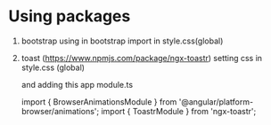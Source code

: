 # Using packages

1.  bootstrap
    using in bootstrap import in style.css(global)

2.  toast (https://www.npmjs.com/package/ngx-toastr)
    setting css in style.css (global)

    and adding this app module.ts

    import { BrowserAnimationsModule } from '@angular/platform-browser/animations';
    import { ToastrModule } from 'ngx-toastr';

